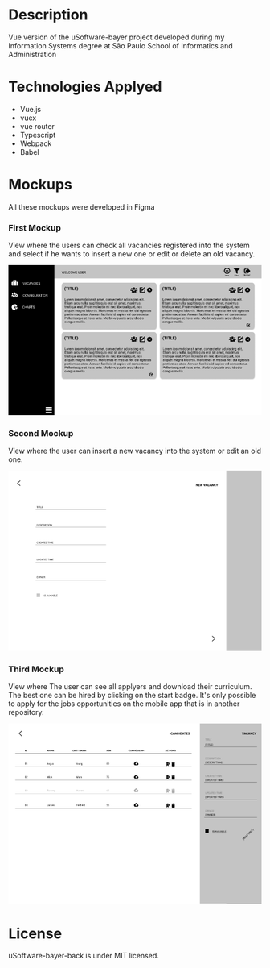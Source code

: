 # Description
Vue version of the uSoftware-bayer project developed during my Information Systems degree at São Paulo School of Informatics and Administration

# Technologies Applyed
- Vue.js
- vuex
- vue router
- Typescript
- Webpack
- Babel

# Mockups
All these mockups were developed in Figma

### First Mockup
View where the users can check all vacancies registered into the system and select if he wants to insert a new one or edit or delete an old vacancy.

![alt text](mockups/mockup-1.png)

### Second Mockup
View where the user can insert a new vacancy into the system or edit an old one.

![alt text](mockups/mockup-2.png)

### Third Mockup
View where The user can see all applyers and download their curriculum. The best one can be hired by clicking on the start badge. It's only possible to apply for the jobs opportunities on the mobile app that is in another repository.

![alt text](mockups/mockup-3.png)

# License
uSoftware-bayer-back is under MIT licensed.
